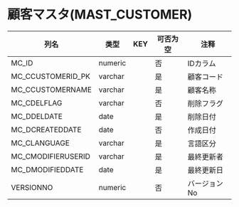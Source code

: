 # 顧客マスタ(MAST_CUSTOMER)
| 列名   | 类型   | KEY  | 可否为空 | 注释   |
| ---- | ---- | ---- | ---- | ---- |
|MC_ID|numeric||否|IDカラム|
|MC_CCUSTOMERID_PK|varchar||是|顧客コード|
|MC_CCUSTOMERNAME|varchar||是|顧客名称|
|MC_CDELFLAG|varchar||否|削除フラグ|
|MC_DDELDATE|date||是|削除日付|
|MC_DCREATEDDATE|date||否|作成日付|
|MC_CLANGUAGE|varchar||是|言語区分|
|MC_CMODIFIERUSERID|varchar||是|最終更新者|
|MC_DMODIFIEDDATE|date||是|最終更新日|
|VERSIONNO|numeric||否|バージョンNo|
